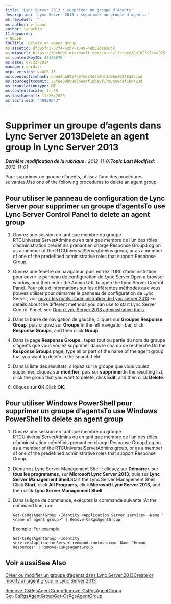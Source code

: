 ```yaml
---
title: 'Lync Server 2013 : supprimer un groupe d’agents'
description: 'Lync Server 2013 : supprimez un groupe d’agents.'
ms.reviewer: ''
ms.author: v-lanac
author: lanachin
f1.keywords:
- NOCSH
TOCTitle: Delete an agent group
ms:assetid: df385fd1-62f4-42b7-a349-4eb38dea50c8
ms:mtpsurl: https://technet.microsoft.com/en-us/library/Gg182597(v=OCS.15)
ms:contentKeyID: 48185670
ms.date: 07/23/2014
manager: serdars
mtps_version: v=OCS.15
ms.openlocfilehash: dded2db0957e37a624d7e8bf3a06e102f8d35cad
ms.sourcegitcommit: 36fee89bb887bea4f18b19f17a8c69daf5bc423d
ms.translationtype: MT
ms.contentlocale: fr-FR
ms.lasthandoff: 11/26/2020
ms.locfileid: "49430643"
---
```

# <a name="delete-an-agent-group-in-lync-server-2013"></a><span data-ttu-id="2dd3c-103">Supprimer un groupe d’agents dans Lync Server 2013</span><span class="sxs-lookup"><span data-stu-id="2dd3c-103">Delete an agent group in Lync Server 2013</span></span>

<div data-xmlns="http://www.w3.org/1999/xhtml">

<div class="topic" data-xmlns="http://www.w3.org/1999/xhtml" data-msxsl="urn:schemas-microsoft-com:xslt" data-cs="https://msdn.microsoft.com/">

<div data-asp="https://msdn2.microsoft.com/asp">



</div>

<div id="mainSection">

<div id="mainBody"><span data-ttu-id="2dd3c-104">

<span> </span></span><span class="sxs-lookup"><span data-stu-id="2dd3c-104">

<span> </span></span></span>

<span data-ttu-id="2dd3c-105">_**Dernière modification de la rubrique :** 2012-11-01_</span><span class="sxs-lookup"><span data-stu-id="2dd3c-105">_**Topic Last Modified:** 2012-11-01_</span></span>

<span data-ttu-id="2dd3c-106">Pour supprimer un groupe d’agents, utilisez l’une des procédures suivantes.</span><span class="sxs-lookup"><span data-stu-id="2dd3c-106">Use one of the following procedures to delete an agent group.</span></span>

<div>

## <a name="to-use-lync-server-control-panel-to-delete-an-agent-group"></a><span data-ttu-id="2dd3c-107">Pour utiliser le panneau de configuration de Lync Server pour supprimer un groupe d’agents</span><span class="sxs-lookup"><span data-stu-id="2dd3c-107">To use Lync Server Control Panel to delete an agent group</span></span>

1.  <span data-ttu-id="2dd3c-108">Ouvrez une session en tant que membre du groupe RTCUniversalServerAdmins ou en tant que membre de l’un des rôles d’administration prédéfinis prenant en charge Response Group.</span><span class="sxs-lookup"><span data-stu-id="2dd3c-108">Log on as a member of the RTCUniversalServerAdmins group, or as a member of one of the predefined administrative roles that support Response Group.</span></span>

2.  <span data-ttu-id="2dd3c-109">Ouvrez une fenêtre de navigateur, puis entrez l’URL d’administration pour ouvrir le panneau de configuration de Lync Server.</span><span class="sxs-lookup"><span data-stu-id="2dd3c-109">Open a browser window, and then enter the Admin URL to open the Lync Server Control Panel.</span></span> <span data-ttu-id="2dd3c-110">Pour plus d’informations sur les différentes méthodes que vous pouvez utiliser pour démarrer le panneau de configuration de Lync Server, voir [ouvrir les outils d’administration de Lync server 2013](lync-server-2013-open-lync-server-administrative-tools.md).</span><span class="sxs-lookup"><span data-stu-id="2dd3c-110">For details about the different methods you can use to start Lync Server Control Panel, see [Open Lync Server 2013 administrative tools](lync-server-2013-open-lync-server-administrative-tools.md).</span></span>

3.  <span data-ttu-id="2dd3c-111">Dans la barre de navigation de gauche, cliquez sur **Groupes Response Group**, puis cliquez sur **Groupe**.</span><span class="sxs-lookup"><span data-stu-id="2dd3c-111">In the left navigation bar, click **Response Groups**, and then click **Group**.</span></span>

4.  <span data-ttu-id="2dd3c-112">Dans la page **Response Groups** , tapez tout ou partie du nom du groupe d’agents que vous voulez supprimer dans le champ de recherche.</span><span class="sxs-lookup"><span data-stu-id="2dd3c-112">On the **Response Groups** page, type all or part of the name of the agent group that you want to delete in the search field.</span></span>

5.  <span data-ttu-id="2dd3c-113">Dans la liste des résultats, cliquez sur le groupe que vous voulez supprimer, cliquez sur **modifier**, puis sur **supprimer**.</span><span class="sxs-lookup"><span data-stu-id="2dd3c-113">In the resulting list, click the group that you want to delete, click **Edit**, and then click **Delete**.</span></span>

6.  <span data-ttu-id="2dd3c-114">Cliquez sur **OK**.</span><span class="sxs-lookup"><span data-stu-id="2dd3c-114">Click **OK**.</span></span>

</div>

<div>

## <a name="to-use-windows-powershell-to-delete-an-agent-group"></a><span data-ttu-id="2dd3c-115">Pour utiliser Windows PowerShell pour supprimer un groupe d’agents</span><span class="sxs-lookup"><span data-stu-id="2dd3c-115">To use Windows PowerShell to delete an agent group</span></span>

1.  <span data-ttu-id="2dd3c-116">Ouvrez une session en tant que membre du groupe RTCUniversalServerAdmins ou en tant que membre de l’un des rôles d’administration prédéfinis prenant en charge Response Group.</span><span class="sxs-lookup"><span data-stu-id="2dd3c-116">Log on as a member of the RTCUniversalServerAdmins group, or as a member of one of the predefined administrative roles that support Response Group.</span></span>

2.  <span data-ttu-id="2dd3c-117">Démarrez Lync Server Management Shell : cliquez sur **Démarrer**, sur **tous les programmes**, sur **Microsoft Lync Server 2013**, puis sur **Lync Server Management Shell**.</span><span class="sxs-lookup"><span data-stu-id="2dd3c-117">Start the Lync Server Management Shell: Click **Start**, click **All Programs**, click **Microsoft Lync Server 2013**, and then click **Lync Server Management Shell**.</span></span>

3.  <span data-ttu-id="2dd3c-118">Dans la ligne de commande, exécutez la commande suivante :</span><span class="sxs-lookup"><span data-stu-id="2dd3c-118">At the command line, run:</span></span>
    
        Get-CsRgsAgentGroup -Identity <Application Server service> -Name "<name of agent group>" | Remove-CsRgsAgentGroup
    
    <span data-ttu-id="2dd3c-119">Exemple :</span><span class="sxs-lookup"><span data-stu-id="2dd3c-119">For example:</span></span>
    
        Get-CsRgsAgentGroup -Identity service:ApplicationServer:redmond.contoso.com -Name "Human Resources" | Remove-CsRgsAgentGroup

</div>

<div>

## <a name="see-also"></a><span data-ttu-id="2dd3c-120">Voir aussi</span><span class="sxs-lookup"><span data-stu-id="2dd3c-120">See Also</span></span>


[<span data-ttu-id="2dd3c-121">Créer ou modifier un groupe d’agents dans Lync Server 2013</span><span class="sxs-lookup"><span data-stu-id="2dd3c-121">Create or modify an agent group in Lync Server 2013</span></span>](lync-server-2013-create-or-modify-an-agent-group.md)  


[<span data-ttu-id="2dd3c-122">Remove-CsRgsAgentGroup</span><span class="sxs-lookup"><span data-stu-id="2dd3c-122">Remove-CsRgsAgentGroup</span></span>](https://docs.microsoft.com/powershell/module/skype/Remove-CsRgsAgentGroup)  
[<span data-ttu-id="2dd3c-123">Get-CsRgsAgentGroup</span><span class="sxs-lookup"><span data-stu-id="2dd3c-123">Get-CsRgsAgentGroup</span></span>](https://docs.microsoft.com/powershell/module/skype/Get-CsRgsAgentGroup)  
  

<span data-ttu-id="2dd3c-124"></div>

</div>

<span> </span>

</div>

</div>

</span><span class="sxs-lookup"><span data-stu-id="2dd3c-124"></div>

</div>

<span> </span>

</div>

</div>

</span></span></div>

